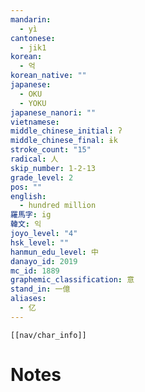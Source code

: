 ```yaml
---
mandarin:
  - yì
cantonese:
  - jik1
korean:
  - 억
korean_native: ""
japanese:
  - OKU
  - YOKU
japanese_nanori: ""
vietnamese:
middle_chinese_initial: ʔ
middle_chinese_final: ɨk
stroke_count: "15"
radical: 人
skip_number: 1-2-13
grade_level: 2
pos: ""
english:
  - hundred million
羅馬字: ig
韓文: 익
joyo_level: "4"
hsk_level: ""
hanmun_edu_level: 中
danayo_id: 2019
mc_id: 1889
graphemic_classification: 意
stand_in: 一億
aliases:
  - 亿
---
```

```meta-bind-embed
[[nav/char_info]]
```

# Notes
